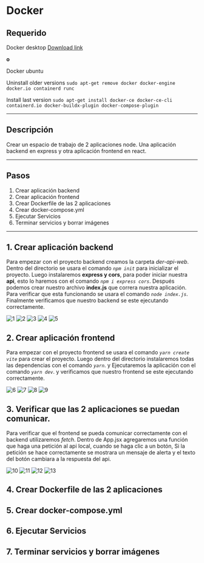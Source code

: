 # Docker 

## Requerido

Docker desktop [Download link](https://docs.docker.com/get-docker/)

**o**

Docker ubuntu

Uninstall older versions  `sudo apt-get remove docker docker-engine docker.io containerd runc`

Install last version `sudo apt-get install docker-ce docker-ce-cli containerd.io docker-buildx-plugin docker-compose-plugin`

---

## Descripción 

Crear un espacio de trabajo de 2 aplicaciones node. Una aplicación backend en express y otra aplicación frontend en react.

---

## Pasos

1. Crear aplicación backend
2. Crear aplicación frontend
3. Crear Dockerfile de las 2 aplicaciones
4. Crear docker-compose.yml
5. Ejecutar Servicios
6. Terminar servicios y borrar imágenes

---

## 1. Crear aplicación backend

Para empezar con el proyecto backend creamos la carpeta _der-api-web_. Dentro del directorio se usara el comando _`npm init`_ para inicializar el proyecto. Luego instalaremos **express y cors**, para poder iniciar nuestra **api**, esto lo haremos con el comando _`npm i express cors`_. Después podemos crear nuestro archivo **index.js** que correra nuestra aplicación. Para verificar que esta funcionando se usara el comando _`node index.js`_. Finalmente verificamos que nuestro backend se este ejecutando correctamente.

![1](https://github.com/brandonruizmora/docker-express-react/blob/master/imgs/1.png?raw=true)
![2](https://github.com/brandonruizmora/docker-express-react/blob/master/imgs/2.png?raw=true)
![3](https://github.com/brandonruizmora/docker-express-react/blob/master/imgs/3.png?raw=true)
![4](https://github.com/brandonruizmora/docker-express-react/blob/master/imgs/4.png?raw=true)
![5](https://github.com/brandonruizmora/docker-express-react/blob/master/imgs/5.png?raw=true)

## 2. Crear aplicación frontend

Para empezar con el proyecto frontend se usara el comando _`yarn create vite`_ para crear el proyecto. Luego dentro del directorio instalaremos todas las dependencias con el comando _`yarn`_. y Ejecutaremos la aplicación con el comando _`yarn dev`_. y verificamos que nuestro frontend se este ejecutando correctamente.

![6](https://github.com/brandonruizmora/docker-express-react/blob/master/imgs/6.png?raw=true)
![7](https://github.com/brandonruizmora/docker-express-react/blob/master/imgs/7.png?raw=true)
![8](https://github.com/brandonruizmora/docker-express-react/blob/master/imgs/8.png?raw=true)
![9](https://github.com/brandonruizmora/docker-express-react/blob/master/imgs/9.png?raw=true)

## 3. Verificar que las 2 aplicaciones se puedan comunicar.

Para verificar que el frontend se pueda comunicar correctamente con el backend utilizaremos _fetch_. Dentro de App.jsx agregaremos una función que haga una petición al api local, cuando se haga clic a un botón, Si la petición se hace correctamente se mostrara un mensaje de alerta y el texto del botón cambiara a la respuesta del api.

![10](https://github.com/brandonruizmora/docker-express-react/blob/master/imgs/10.png?raw=true)
![11](https://github.com/brandonruizmora/docker-express-react/blob/master/imgs/11.png?raw=true)
![12](https://github.com/brandonruizmora/docker-express-react/blob/master/imgs/12.png?raw=true)
![13](https://github.com/brandonruizmora/docker-express-react/blob/master/imgs/13.png?raw=true)

## 4. Crear Dockerfile de las 2 aplicaciones
## 5. Crear docker-compose.yml
## 6. Ejecutar Servicios
## 7. Terminar servicios y borrar imágenes
